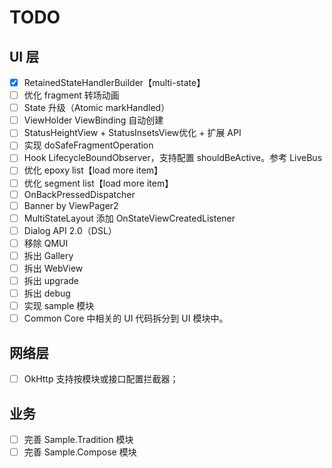 # TODO

## UI 层

- [x] RetainedStateHandlerBuilder【multi-state】
- [ ] 优化 fragment 转场动画
- [ ] State 升级（Atomic markHandled）
- [ ] ViewHolder ViewBinding 自动创建
- [ ] StatusHeightView + StatusInsetsView优化 + 扩展 API
- [ ] 实现 doSafeFragmentOperation
- [ ] Hook LifecycleBoundObserver，支持配置 shouldBeActive。参考 LiveBus
- [ ] 优化 epoxy list【load more item】
- [ ] 优化 segment list【load more item】
- [ ] OnBackPressedDispatcher
- [ ] Banner by ViewPager2
- [ ] MultiStateLayout 添加 OnStateViewCreatedListener
- [ ] Dialog API 2.0（DSL）
- [ ] 移除 QMUI
- [ ] 拆出 Gallery
- [ ] 拆出 WebView
- [ ] 拆出 upgrade
- [ ] 拆出 debug
- [ ] 实现 sample 模块
- [ ] Common Core 中相关的 UI 代码拆分到 UI 模块中。

## 网络层

- [ ] OkHttp 支持按模块或接口配置拦截器；

## 业务

- [ ] 完善 Sample.Tradition 模块
- [ ] 完善 Sample.Compose 模块
